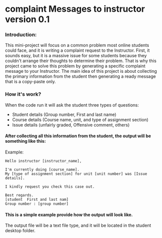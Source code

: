 # complaint Messages to instructor version 0.1
### Introduction:
This mini-project will focus on a common problem most online students could face, and it is writing a complaint request to the Instructor.
First, it sounds easy, but it is a massive issue for some students because they couldn't arrange their thoughts to determine their problem.
That is why this project came to solve this problem by generating a specific complaint message to your Instructor.
The main idea of this project is about collecting the primary information from the student then generating a ready message that is a copy-paste only.
### How it's work?
When the code run it will ask the student three types of questions:
* Student details (Group number, First and last name)
* Course details (Course name, unit, and type of assignment section)
* Issue details (unfairly graded, Offensive comment, others)

#### After collecting all this information from the student, the output will be something like this:

Example:
```
Hello instructor [instructor_name],

I'm currently doing [course_name].
My [type of assignment section] for unit [unit number] was [Issue details].

I kindly request you check this case out.

Best regards.
[student  First and last nam]
Group number : [group number]
```
#### This is a simple example provide how the output will look like.
The output file will be a text file type, and it will be located in the student desktop folder.


